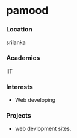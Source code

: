 # pamood

### Location

srilanka

### Academics

IIT

### Interests

- Web developing


### Projects

- web devlopment sites.


